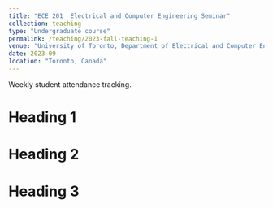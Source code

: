 ```yaml
---
title: "ECE 201  Electrical and Computer Engineering Seminar"
collection: teaching
type: "Undergraduate course"
permalink: /teaching/2023-fall-teaching-1
venue: "University of Toronto, Department of Electrical and Computer Engineering"
date: 2023-09
location: "Toronto, Canada"
---
```


Weekly student attendance tracking. 


Heading 1
======

Heading 2
======

Heading 3
======